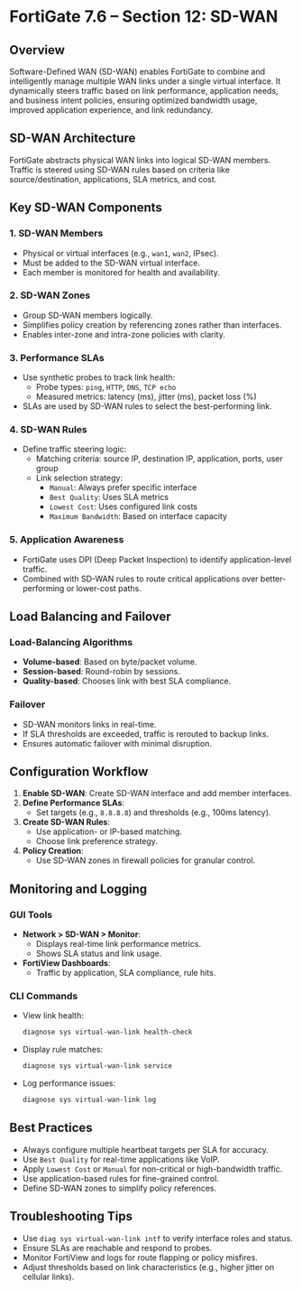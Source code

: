 # FortiGate 7.6 – Section 12: SD-WAN

## Overview

Software-Defined WAN (SD-WAN) enables FortiGate to combine and intelligently manage multiple WAN links under a single virtual interface. It dynamically steers traffic based on link performance, application needs, and business intent policies, ensuring optimized bandwidth usage, improved application experience, and link redundancy.

## SD-WAN Architecture

FortiGate abstracts physical WAN links into logical SD-WAN members. Traffic is steered using SD-WAN rules based on criteria like source/destination, applications, SLA metrics, and cost.

## Key SD-WAN Components

### 1. SD-WAN Members
- Physical or virtual interfaces (e.g., `wan1`, `wan2`, IPsec).
- Must be added to the SD-WAN virtual interface.
- Each member is monitored for health and availability.

### 2. SD-WAN Zones
- Group SD-WAN members logically.
- Simplifies policy creation by referencing zones rather than interfaces.
- Enables inter-zone and intra-zone policies with clarity.

### 3. Performance SLAs
- Use synthetic probes to track link health:
  - Probe types: `ping`, `HTTP`, `DNS`, `TCP echo`
  - Measured metrics: latency (ms), jitter (ms), packet loss (%)
- SLAs are used by SD-WAN rules to select the best-performing link.

### 4. SD-WAN Rules
- Define traffic steering logic:
  - Matching criteria: source IP, destination IP, application, ports, user group
  - Link selection strategy: 
    - `Manual`: Always prefer specific interface
    - `Best Quality`: Uses SLA metrics
    - `Lowest Cost`: Uses configured link costs
    - `Maximum Bandwidth`: Based on interface capacity

### 5. Application Awareness
- FortiGate uses DPI (Deep Packet Inspection) to identify application-level traffic.
- Combined with SD-WAN rules to route critical applications over better-performing or lower-cost paths.

## Load Balancing and Failover

### Load-Balancing Algorithms
- **Volume-based**: Based on byte/packet volume.
- **Session-based**: Round-robin by sessions.
- **Quality-based**: Chooses link with best SLA compliance.

### Failover
- SD-WAN monitors links in real-time.
- If SLA thresholds are exceeded, traffic is rerouted to backup links.
- Ensures automatic failover with minimal disruption.

## Configuration Workflow

1. **Enable SD-WAN**: Create SD-WAN interface and add member interfaces.
2. **Define Performance SLAs**:
   - Set targets (e.g., `8.8.8.8`) and thresholds (e.g., 100ms latency).
3. **Create SD-WAN Rules**:
   - Use application- or IP-based matching.
   - Choose link preference strategy.
4. **Policy Creation**:
   - Use SD-WAN zones in firewall policies for granular control.

## Monitoring and Logging

### GUI Tools
- **Network > SD-WAN > Monitor**:
  - Displays real-time link performance metrics.
  - Shows SLA status and link usage.
- **FortiView Dashboards**:
  - Traffic by application, SLA compliance, rule hits.

### CLI Commands
- View link health:
  ```bash
  diagnose sys virtual-wan-link health-check
  ```
- Display rule matches:
  ```bash
  diagnose sys virtual-wan-link service
  ```
- Log performance issues:
  ```bash
  diagnose sys virtual-wan-link log
  ```

## Best Practices

- Always configure multiple heartbeat targets per SLA for accuracy.
- Use `Best Quality` for real-time applications like VoIP.
- Apply `Lowest Cost` or `Manual` for non-critical or high-bandwidth traffic.
- Use application-based rules for fine-grained control.
- Define SD-WAN zones to simplify policy references.

## Troubleshooting Tips

- Use `diag sys virtual-wan-link intf` to verify interface roles and status.
- Ensure SLAs are reachable and respond to probes.
- Monitor FortiView and logs for route flapping or policy misfires.
- Adjust thresholds based on link characteristics (e.g., higher jitter on cellular links).
